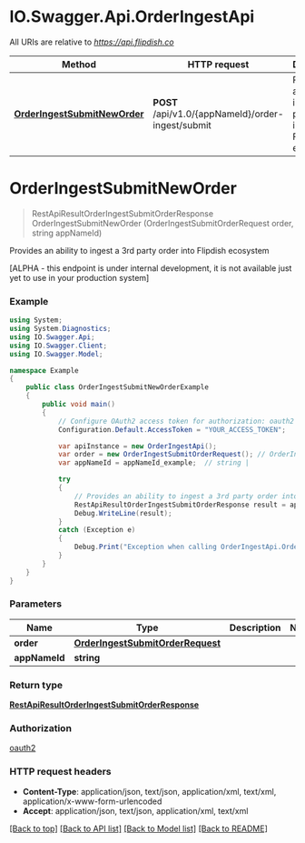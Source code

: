 # IO.Swagger.Api.OrderIngestApi

All URIs are relative to *https://api.flipdish.co*

Method | HTTP request | Description
------------- | ------------- | -------------
[**OrderIngestSubmitNewOrder**](OrderIngestApi.md#orderingestsubmitneworder) | **POST** /api/v1.0/{appNameId}/order-ingest/submit | Provides an ability to ingest a 3rd party order into Flipdish ecosystem


<a name="orderingestsubmitneworder"></a>
# **OrderIngestSubmitNewOrder**
> RestApiResultOrderIngestSubmitOrderResponse OrderIngestSubmitNewOrder (OrderIngestSubmitOrderRequest order, string appNameId)

Provides an ability to ingest a 3rd party order into Flipdish ecosystem

[ALPHA - this endpoint is under internal development, it is not available just yet to use in your production system]

### Example
```csharp
using System;
using System.Diagnostics;
using IO.Swagger.Api;
using IO.Swagger.Client;
using IO.Swagger.Model;

namespace Example
{
    public class OrderIngestSubmitNewOrderExample
    {
        public void main()
        {
            // Configure OAuth2 access token for authorization: oauth2
            Configuration.Default.AccessToken = "YOUR_ACCESS_TOKEN";

            var apiInstance = new OrderIngestApi();
            var order = new OrderIngestSubmitOrderRequest(); // OrderIngestSubmitOrderRequest | 
            var appNameId = appNameId_example;  // string | 

            try
            {
                // Provides an ability to ingest a 3rd party order into Flipdish ecosystem
                RestApiResultOrderIngestSubmitOrderResponse result = apiInstance.OrderIngestSubmitNewOrder(order, appNameId);
                Debug.WriteLine(result);
            }
            catch (Exception e)
            {
                Debug.Print("Exception when calling OrderIngestApi.OrderIngestSubmitNewOrder: " + e.Message );
            }
        }
    }
}
```

### Parameters

Name | Type | Description  | Notes
------------- | ------------- | ------------- | -------------
 **order** | [**OrderIngestSubmitOrderRequest**](OrderIngestSubmitOrderRequest.md)|  | 
 **appNameId** | **string**|  | 

### Return type

[**RestApiResultOrderIngestSubmitOrderResponse**](RestApiResultOrderIngestSubmitOrderResponse.md)

### Authorization

[oauth2](../README.md#oauth2)

### HTTP request headers

 - **Content-Type**: application/json, text/json, application/xml, text/xml, application/x-www-form-urlencoded
 - **Accept**: application/json, text/json, application/xml, text/xml

[[Back to top]](#) [[Back to API list]](../README.md#documentation-for-api-endpoints) [[Back to Model list]](../README.md#documentation-for-models) [[Back to README]](../README.md)

